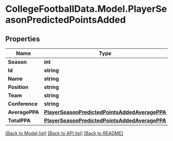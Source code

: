 # CollegeFootballData.Model.PlayerSeasonPredictedPointsAdded

## Properties

Name | Type | Description | Notes
------------ | ------------- | ------------- | -------------
**Season** | **int** |  | 
**Id** | **string** |  | 
**Name** | **string** |  | 
**Position** | **string** |  | 
**Team** | **string** |  | 
**Conference** | **string** |  | 
**AveragePPA** | [**PlayerSeasonPredictedPointsAddedAveragePPA**](PlayerSeasonPredictedPointsAddedAveragePPA.md) |  | 
**TotalPPA** | [**PlayerSeasonPredictedPointsAddedAveragePPA**](PlayerSeasonPredictedPointsAddedAveragePPA.md) |  | 

[[Back to Model list]](../README.md#documentation-for-models) [[Back to API list]](../README.md#documentation-for-api-endpoints) [[Back to README]](../README.md)

